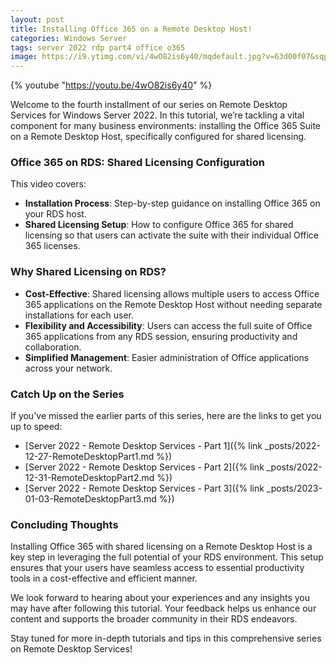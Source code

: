 ```yaml
---
layout: post
title: Installing Office 365 on a Remote Desktop Host!
categories: Windows Server
tags: server 2022 rdp part4 office o365
image: https://i9.ytimg.com/vi/4wO82is6y40/mqdefault.jpg?v=63d00f07&sqp=CMS3q68G&rs=AOn4CLBxPb-FjbSCak16GoRGlwiPtuzAcA
---
```


{% youtube "https://youtu.be/4wO82is6y40" %}

Welcome to the fourth installment of our series on Remote Desktop Services for Windows Server 2022. In this tutorial, we’re tackling a vital component for many business environments: installing the Office 365 Suite on a Remote Desktop Host, specifically configured for shared licensing.

### Office 365 on RDS: Shared Licensing Configuration

This video covers:

- **Installation Process**: Step-by-step guidance on installing Office 365 on your RDS host.
- **Shared Licensing Setup**: How to configure Office 365 for shared licensing so that users can activate the suite with their individual Office 365 licenses.

### Why Shared Licensing on RDS?

- **Cost-Effective**: Shared licensing allows multiple users to access Office 365 applications on the Remote Desktop Host without needing separate installations for each user.
- **Flexibility and Accessibility**: Users can access the full suite of Office 365 applications from any RDS session, ensuring productivity and collaboration.
- **Simplified Management**: Easier administration of Office applications across your network.

### Catch Up on the Series

If you've missed the earlier parts of this series, here are the links to get you up to speed:

- [Server 2022 - Remote Desktop Services - Part 1]({% link _posts/2022-12-27-RemoteDesktopPart1.md %})
- [Server 2022 - Remote Desktop Services - Part 2]({% link _posts/2022-12-31-RemoteDesktopPart2.md %})
- [Server 2022 - Remote Desktop Services - Part 3]({% link _posts/2023-01-03-RemoteDesktopPart3.md %})

### Concluding Thoughts

Installing Office 365 with shared licensing on a Remote Desktop Host is a key step in leveraging the full potential of your RDS environment. This setup ensures that your users have seamless access to essential productivity tools in a cost-effective and efficient manner.

We look forward to hearing about your experiences and any insights you may have after following this tutorial. Your feedback helps us enhance our content and supports the broader community in their RDS endeavors.

Stay tuned for more in-depth tutorials and tips in this comprehensive series on Remote Desktop Services!

